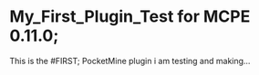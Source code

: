 # My_First_Plugin_Test for MCPE 0.11.0;
This is the #FIRST; PocketMine plugin i am testing and making...
